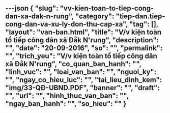 ---json
{
    "slug": "vv-kien-toan-to-tiep-cong-dan-xa-dak-n-rung",
    "category": "tiep-dan.tiep-cong-dan-va-xu-ly-don-thu-cap-xa",
    "tag": [],
    "layout": "van-ban.html",
    "title": "V/v kiện toàn tổ tiếp công dân xã Đắk N'rung",
    "description": "",
    "date": "20-09-2016",
    "so": "",
    "permalink": "",
    "trich_yeu": "V/v kiện toàn tổ tiếp công dân xã Đắk N'rung",
    "co_quan_ban_hanh": "",
    "linh_vuc": "",
    "loai_van_ban": "",
    "nguoi_ky": "",
    "ngay_co_hieu_luc": "",
    "tai_lieu_dinh_kem": "img/33-QĐ-UBND.PDF",
    "banner": "",
    "draft": "",
    "url": "",
    "hinh_thuc_van_ban": "",
    "ngay_ban_hanh": "",
    "so_hieu": ""
}
---
